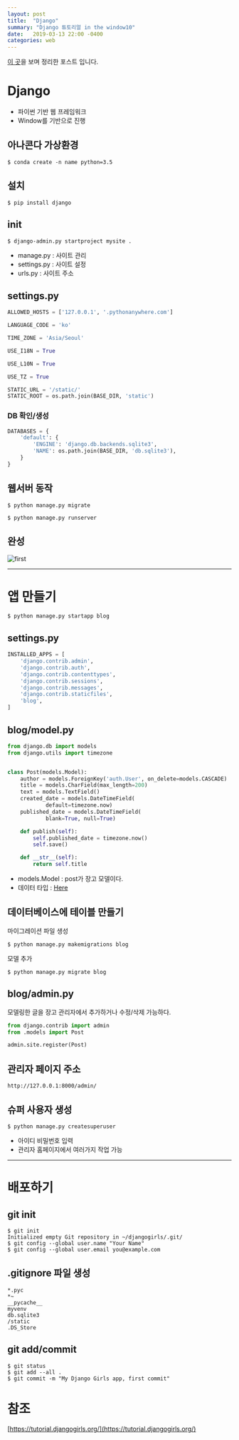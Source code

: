 ```yaml
---
layout: post
title:  "Django"
summary: "Django 튜토리얼 in the window10"
date:   2019-03-13 22:00 -0400
categories: web
---
```


[이 곳](https://tutorial.djangogirls.org/)을 보며 정리한 포스트 입니다.

# Django
- 파이썬 기반 웹 프레임워크
- Window를 기반으로 진행

## 아나콘다 가상환경

```
$ conda create -n name python=3.5
```

## 설치

```
$ pip install django
```

## init

```
$ django-admin.py startproject mysite .
```

- manage.py : 사이트 관리
- settings.py : 사이트 설정
- urls.py : 사이트 주소


## settings.py

```python
ALLOWED_HOSTS = ['127.0.0.1', '.pythonanywhere.com']

LANGUAGE_CODE = 'ko'

TIME_ZONE = 'Asia/Seoul'

USE_I18N = True

USE_L10N = True

USE_TZ = True

STATIC_URL = '/static/'
STATIC_ROOT = os.path.join(BASE_DIR, 'static')
```

### DB 확인/생성
```python
DATABASES = {
    'default': {
        'ENGINE': 'django.db.backends.sqlite3',
        'NAME': os.path.join(BASE_DIR, 'db.sqlite3'),
    }
}
```

## 웹서버 동작

```
$ python manage.py migrate

$ python manage.py runserver
```

## 완성



![first](https://github.com/jjeamin/jjeamin.github.io/raw/master/_posts/post_img/jango/first.PNG)



---

# 앱 만들기

```
$ python manage.py startapp blog
```

## settings.py

```python
INSTALLED_APPS = [
    'django.contrib.admin',
    'django.contrib.auth',
    'django.contrib.contenttypes',
    'django.contrib.sessions',
    'django.contrib.messages',
    'django.contrib.staticfiles',
    'blog',
]
```

## blog/model.py

```python
from django.db import models
from django.utils import timezone


class Post(models.Model):
    author = models.ForeignKey('auth.User', on_delete=models.CASCADE)
    title = models.CharField(max_length=200)
    text = models.TextField()
    created_date = models.DateTimeField(
            default=timezone.now)
    published_date = models.DateTimeField(
            blank=True, null=True)

    def publish(self):
        self.published_date = timezone.now()
        self.save()

    def __str__(self):
        return self.title
```

- models.Model : post가 장고 모델이다.
- 데이터 타입 : [Here](https://docs.djangoproject.com/en/2.0/ref/models/fields/#field-types)

## 데이터베이스에 테이블 만들기

마이그레이션 파일 생성

```
$ python manage.py makemigrations blog
```

모델 추가

```
$ python manage.py migrate blog
```

## blog/admin.py

모델링한 글을 장고 관리자에서 추가하거나 수정/삭제 가능하다.

```python
from django.contrib import admin
from .models import Post

admin.site.register(Post)
```

## 관리자 페이지 주소

```
http://127.0.0.1:8000/admin/
```

## 슈퍼 사용자 생성

```
$ python manage.py createsuperuser
```

- 아이디 비밀번호 입력
- 관리자 홈페이지에서 여러가지 작업 가능

---

# 배포하기

## git init

```
$ git init
Initialized empty Git repository in ~/djangogirls/.git/
$ git config --global user.name "Your Name"
$ git config --global user.email you@example.com
```

## .gitignore 파일 생성

```
*.pyc
*~
__pycache__
myvenv
db.sqlite3
/static
.DS_Store
```

## git add/commit

```
$ git status
$ git add --all .
$ git commit -m "My Django Girls app, first commit"
```


# 참조
[https://tutorial.djangogirls.org/](https://tutorial.djangogirls.org/)
